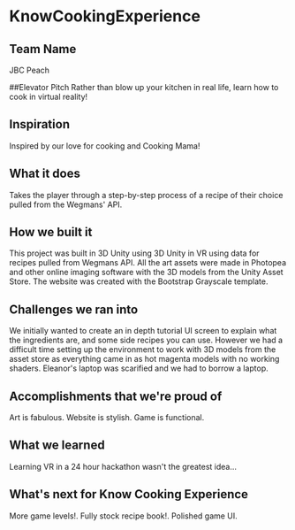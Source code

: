 # KnowCookingExperience

## Team Name
JBC Peach

##Elevator Pitch
Rather than blow up your kitchen in real life, learn how to cook in virtual reality!

## Inspiration
Inspired by our love for cooking and Cooking Mama!

## What it does
Takes the player through a step-by-step process of a recipe of their choice pulled from the Wegmans' API.

## How we built it
This project was built in 3D Unity using 3D Unity in VR using data for recipes pulled from Wegmans API. All the art assets were made in Photopea and other online imaging software with the 3D models from the Unity Asset Store. The website was created with the Bootstrap Grayscale template.

## Challenges we ran into
We initially wanted to create an in depth tutorial UI screen to explain what the ingredients are, and some side recipes you can use. However we had a difficult time setting up the environment to work with 3D models from the asset store as everything came in as hot magenta models with no working shaders. Eleanor's laptop was scarified and we had to borrow a laptop.

## Accomplishments that we're proud of
Art is fabulous. Website is stylish. Game is functional.

## What we learned
Learning VR in a 24 hour hackathon wasn't the greatest idea...

## What's next for Know Cooking Experience
More game levels!. Fully stock recipe book!. Polished game UI.

